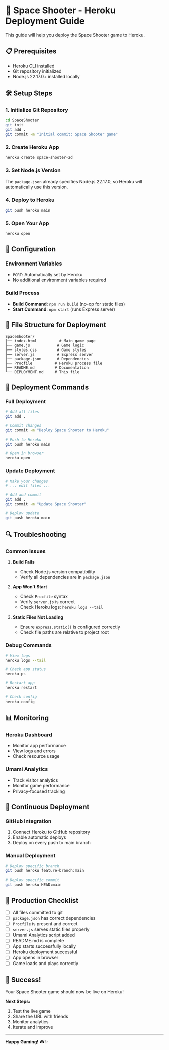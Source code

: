 # 🚀 Space Shooter - Heroku Deployment Guide

This guide will help you deploy the Space Shooter game to Heroku.

## 📋 Prerequisites

- Heroku CLI installed
- Git repository initialized
- Node.js 22.17.0+ installed locally

## 🛠️ Setup Steps

### 1. Initialize Git Repository
```bash
cd SpaceShooter
git init
git add .
git commit -m "Initial commit: Space Shooter game"
```

### 2. Create Heroku App
```bash
heroku create space-shooter-2d
```

### 3. Set Node.js Version
The `package.json` already specifies Node.js 22.17.0, so Heroku will automatically use this version.

### 4. Deploy to Heroku
```bash
git push heroku main
```

### 5. Open Your App
```bash
heroku open
```

## 🔧 Configuration

### Environment Variables
- `PORT`: Automatically set by Heroku
- No additional environment variables required

### Build Process
- **Build Command**: `npm run build` (no-op for static files)
- **Start Command**: `npm start` (runs Express server)

## 📁 File Structure for Deployment

```
SpaceShooter/
├── index.html          # Main game page
├── game.js            # Game logic
├── styles.css         # Game styles
├── server.js          # Express server
├── package.json       # Dependencies
├── Procfile          # Heroku process file
├── README.md         # Documentation
└── DEPLOYMENT.md     # This file
```

## 🚀 Deployment Commands

### Full Deployment
```bash
# Add all files
git add .

# Commit changes
git commit -m "Deploy Space Shooter to Heroku"

# Push to Heroku
git push heroku main

# Open in browser
heroku open
```

### Update Deployment
```bash
# Make your changes
# ... edit files ...

# Add and commit
git add .
git commit -m "Update Space Shooter"

# Deploy update
git push heroku main
```

## 🔍 Troubleshooting

### Common Issues

1. **Build Fails**
   - Check Node.js version compatibility
   - Verify all dependencies are in `package.json`

2. **App Won't Start**
   - Check `Procfile` syntax
   - Verify `server.js` is correct
   - Check Heroku logs: `heroku logs --tail`

3. **Static Files Not Loading**
   - Ensure `express.static()` is configured correctly
   - Check file paths are relative to project root

### Debug Commands
```bash
# View logs
heroku logs --tail

# Check app status
heroku ps

# Restart app
heroku restart

# Check config
heroku config
```

## 📊 Monitoring

### Heroku Dashboard
- Monitor app performance
- View logs and errors
- Check resource usage

### Umami Analytics
- Track visitor analytics
- Monitor game performance
- Privacy-focused tracking

## 🔄 Continuous Deployment

### GitHub Integration
1. Connect Heroku to GitHub repository
2. Enable automatic deploys
3. Deploy on every push to main branch

### Manual Deployment
```bash
# Deploy specific branch
git push heroku feature-branch:main

# Deploy specific commit
git push heroku HEAD:main
```

## 🎯 Production Checklist

- [ ] All files committed to git
- [ ] `package.json` has correct dependencies
- [ ] `Procfile` is present and correct
- [ ] `server.js` serves static files properly
- [ ] Umami Analytics script added
- [ ] README.md is complete
- [ ] App starts successfully locally
- [ ] Heroku deployment successful
- [ ] App opens in browser
- [ ] Game loads and plays correctly

## 🚀 Success!

Your Space Shooter game should now be live on Heroku! 

**Next Steps:**
1. Test the live game
2. Share the URL with friends
3. Monitor analytics
4. Iterate and improve

---

**Happy Gaming!** 🎮✨
